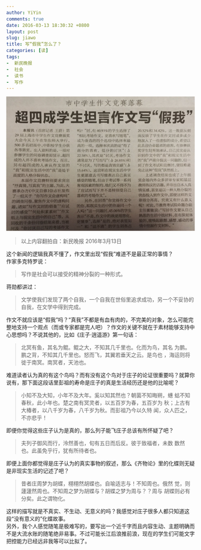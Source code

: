 ```yaml
---
author: YiYin
comments: true
date: 2016-03-13 18:30:32 +0800
layout: post
slug: jiawo
title: 写“假我”怎么了？
categories: [读]
tags:
-  新民晚报
-  社会
-  读书
-  写作
---
```


<a href="/public/images/newspaper/jiawo.jpg" data-lightbox="jiawo">
<img src="/public/images/newspaper/preview/jiawoxiao.jpg"></a><br/>

<div class="quote"> <blockquote>
    	以上内容翻拍自：新民晚报 2016年3月13日
    </blockquote>
</div>



<div class="commentsonquote">
<div class="yiyin">
这个新闻的逻辑我真不懂了，作文里出现“假我”难道不是最正常的事情？<br/>
作家多克特罗说：<br/>
<blockquote>写作是社会可以接受的精神分裂的一种形式。</blockquote>
蒋勋都讲过：<br/>
<blockquote>文学使我们发现了两个自我，一个自我在世俗里追求成功，另一个不妥协的自我，在文学中得到完成。</blockquote>
</div>
<div class="yizi">作文不就应该是“假我”吗？“真我”不都是有血有肉的，不完美的对象，怎么可能完整地支持一个观点（而或专家都是完人吧）？作文的关键不就在于素材能够支持中心思想吗？不说其他的，比如《庄子·逍遥游》第一句话：
<blockquote>北冥有鱼，其名为鲲。鲲之大，不知其几千里也。化而为鸟，其名 为鹏。鹏之背，不知其几千里也。怒而飞，其翼若垂天之云。是鸟也 ，海运则将徙于南冥。南冥者，天池也。</blockquote>
难道读者认为真的有这个鸟吗？而有没有这个鸟对于庄子的论证很重要吗？就算你说有，那下面这段话里彭祖的寿命是庄子的真是生活经历还是他的比喻呢？
<blockquote>小知不及大知，小年不及大年。奚以知其然也？朝菌不知晦朔，蟪 蛄不知春秋，此小年也。楚之南有冥灵者，以五百岁为春，五百岁为 秋；上古有大椿者，以八千岁为春，八千岁为秋。而彭祖乃今以久特 闻，众人匹之，不亦悲乎！</blockquote>
即便你觉得这些庄子认为是真的，那么列子能飞庄子总该有所怀疑了吧？
<blockquote>夫列子御风而行，泠然善也，旬有五日而后反。彼于致福者，未数 数然也。此虽免乎行，犹有所待者也。</blockquote>
即便上面你都觉得是庄子认为的真实事物的叙述，那么《齐物论》里的化蝶则无疑是非现实生活的记述了吧？
<blockquote>昔者庄周梦为胡蝶，栩栩然胡蝶也。自喻适志与！不知周也。俄然 觉，则蘧蘧然周也。不知周之梦为胡蝶与？胡蝶之梦为周与？？周与 胡蝶则必有分矣。此之谓物化。</blockquote>
这样的描写就是不真实、不生动、无意义的吗？我感觉对庄子很多人都只知道这段“没有意义的”化蝶故事。<br/>
另外，我个人感觉随笔是极难写的，要写出一个近千字而且内容生动、主题明确而不是大流水账的随笔绝非易事。不过可能长江后浪推前浪，现在的学生们可能文字把控能力已经远非我等可以比拟了。
</div>
</div>